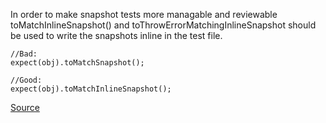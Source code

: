 In order to make snapshot tests more managable and reviewable toMatchInlineSnapshot() and toThrowErrorMatchingInlineSnapshot should be used to write the snapshots inline in the test file.

```
//Bad:
expect(obj).toMatchSnapshot();

//Good:
expect(obj).toMatchInlineSnapshot();
```

[Source](https://github.com/jest-community/eslint-plugin-jest/blob/master/docs/rules/prefer-inline-snapshots.md)
